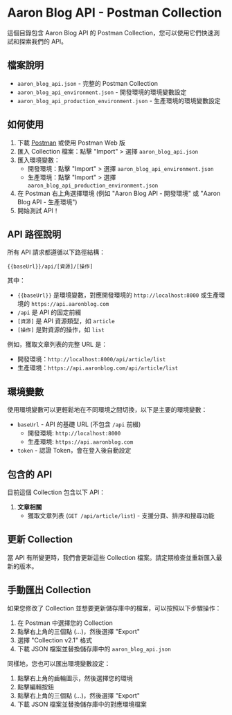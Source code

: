 # Aaron Blog API - Postman Collection

這個目錄包含 Aaron Blog API 的 Postman Collection，您可以使用它們快速測試和探索我們的 API。

## 檔案說明

- `aaron_blog_api.json` - 完整的 Postman Collection
- `aaron_blog_api_environment.json` - 開發環境的環境變數設定
- `aaron_blog_api_production_environment.json` - 生產環境的環境變數設定

## 如何使用

1. 下載 [Postman](https://www.postman.com/downloads/) 或使用 Postman Web 版
2. 匯入 Collection 檔案：點擊 "Import" > 選擇 `aaron_blog_api.json`
3. 匯入環境變數：
   - 開發環境：點擊 "Import" > 選擇 `aaron_blog_api_environment.json`
   - 生產環境：點擊 "Import" > 選擇 `aaron_blog_api_production_environment.json`
4. 在 Postman 右上角選擇環境 (例如 "Aaron Blog API - 開發環境" 或 "Aaron Blog API - 生產環境")
5. 開始測試 API！

## API 路徑說明

所有 API 請求都遵循以下路徑結構：

```
{{baseUrl}}/api/[資源]/[操作]
```

其中：
- `{{baseUrl}}` 是環境變數，對應開發環境的 `http://localhost:8000` 或生產環境的 `https://api.aaronblog.com`
- `/api` 是 API 的固定前綴
- `[資源]` 是 API 資源類型，如 `article`
- `[操作]` 是對資源的操作，如 `list`

例如，獲取文章列表的完整 URL 是：
- 開發環境：`http://localhost:8000/api/article/list`
- 生產環境：`https://api.aaronblog.com/api/article/list`

## 環境變數

使用環境變數可以更輕鬆地在不同環境之間切換，以下是主要的環境變數：

- `baseUrl` - API 的基礎 URL (不包含 `/api` 前綴)
  - 開發環境: `http://localhost:8000`
  - 生產環境: `https://api.aaronblog.com`
- `token` - 認證 Token，會在登入後自動設定

## 包含的 API

目前這個 Collection 包含以下 API：

1. **文章相關**
   - 獲取文章列表 (`GET /api/article/list`) - 支援分頁、排序和搜尋功能

## 更新 Collection

當 API 有所變更時，我們會更新這些 Collection 檔案。請定期檢查並重新匯入最新的版本。

## 手動匯出 Collection

如果您修改了 Collection 並想要更新儲存庫中的檔案，可以按照以下步驟操作：

1. 在 Postman 中選擇您的 Collection
2. 點擊右上角的三個點 (...)，然後選擇 "Export"
3. 選擇 "Collection v2.1" 格式
4. 下載 JSON 檔案並替換儲存庫中的 `aaron_blog_api.json`

同樣地，您也可以匯出環境變數設定：

1. 點擊右上角的齒輪圖示，然後選擇您的環境
2. 點擊編輯按鈕
3. 點擊右上角的三個點 (...)，然後選擇 "Export"
4. 下載 JSON 檔案並替換儲存庫中的對應環境檔案 